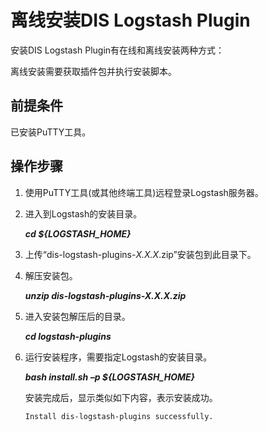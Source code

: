 # 离线安装DIS Logstash Plugin<a name="dayu_01_0238"></a>

安装DIS Logstash Plugin有在线和离线安装两种方式：

离线安装需要获取插件包并执行安装脚本。

## 前提条件<a name="zh-cn_topic_0194140895_section13422180184114"></a>

已安装PuTTY工具。

## 操作步骤<a name="zh-cn_topic_0194140895_section161170025815"></a>

1.  使用PuTTY工具\(或其他终端工具\)远程登录Logstash服务器。
2.  进入到Logstash的安装目录。

    **_cd $\{LOGSTASH\_HOME\}_**

3.  上传“dis-logstash-plugins-_X.X.X_.zip”安装包到此目录下。
4.  解压安装包。

    **_unzip dis-logstash-plugins-X.X.X.zip_**

5.  进入安装包解压后的目录。

    **_cd logstash-plugins_**

6.  运行安装程序，需要指定Logstash的安装目录。

    **_bash install.sh –p $\{LOGSTASH\_HOME\}_**

    安装完成后，显示类似如下内容，表示安装成功。

    ```
    Install dis-logstash-plugins successfully.
    ```


